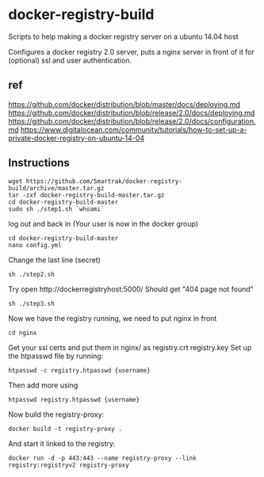 # docker-registry-build
Scripts to help making a docker registry server on a ubuntu 14.04 host

Configures a docker registry 2.0 server, puts a nginx server in front of it for (optional) ssl and user authentication.

## ref

https://github.com/docker/distribution/blob/master/docs/deploying.md
https://github.com/docker/distribution/blob/release/2.0/docs/deploying.md
https://github.com/docker/distribution/blob/release/2.0/docs/configuration.md
https://www.digitalocean.com/community/tutorials/how-to-set-up-a-private-docker-registry-on-ubuntu-14-04

## Instructions

```
wget https://github.com/Smartrak/docker-registry-build/archive/master.tar.gz
tar -zxf docker-registry-build-master.tar.gz
cd docker-registry-build-master
sudo sh ./step1.sh `whoami`
```

log out and back in (Your user is now in the docker group)

```
cd docker-registry-build-master
nano config.yml
```

Change the last line (secret)

```
sh ./step2.sh
```

Try open http://dockerregistryhost:5000/
Should get "404 page not found"

```
sh ./step3.sh
```

Now we have the registry running, we need to put nginx in front

```
cd nginx
```

Get your ssl certs and put them in nginx/ as registry.crt registry.key
Set up the htpasswd file by running:

```
htpasswd -c registry.htpasswd {username}
```
Then add more using
```
htpasswd registry.htpasswd {username}
```

Now build the registry-proxy:
```
docker build -t registry-proxy .
```

And start it linked to the registry:
```
docker run -d -p 443:443 --name registry-proxy --link registry:registryv2 registry-proxy
```
